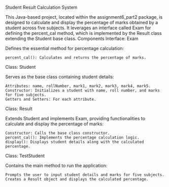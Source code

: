 Student Result Calculation System

This Java-based project, located within the assignment6_part2 package, is designed to calculate and display the percentage of marks obtained by a student across five subjects. It leverages an interface called Exam for defining the percent_cal method, which is implemented by the Result class extending the Student base class.
Components
Interface: Exam

Defines the essential method for percentage calculation:

    percent_cal(): Calculates and returns the percentage of marks.

Class: Student

Serves as the base class containing student details:

    Attributes: name, rollNumber, mark1, mark2, mark3, mark4, mark5.
    Constructor: Initializes a student with name, roll number, and marks for five subjects.
    Getters and Setters: For each attribute.

Class: Result

Extends Student and implements Exam, providing functionalities to calculate and display the percentage of marks:

    Constructor: Calls the base class constructor.
    percent_cal(): Implements the percentage calculation logic.
    display(): Displays student details along with the calculated percentage.

Class: TestStudent

Contains the main method to run the application:

    Prompts the user to input student details and marks for five subjects.
    Creates a Result object and displays the calculated percentage.